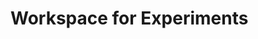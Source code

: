 # Workspace for Experiments

<script>
import FileIndex from "https://lively-kernel.org/lively4/lively4-analysis/src/client/fileindex-analysis.js"
import SemanticAnalysisUtils from "./src/semanticanalysisutils.js"

(async () => {

  var analysis = await lively.create('lively-analysis')
  analysis.setViewWidth(1100, 'px')
  analysis.setViewHeight(900, 'px')
  return analysis

})()

</script>
